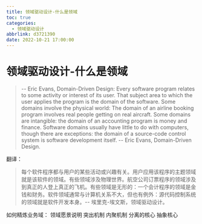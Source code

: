 ```yaml
---
title: 领域驱动设计-什么是领域
toc: true
categories:
  - 领域驱动设计
abbrlink: d3721390
date: 2022-10-21 17:00:00
---
```

# 领域驱动设计-什么是领域
> -- Eric Evans, Domain-Driven Design:
> Every software program relates to some activity or interest of its user. That subject area to which the user applies the program is the domain of the software. Some domains involve the physical world: The domain of an airline booking program involves real people getting on real aircraft. Some domains are intangible: the domain of an accounting program is money and finance. Software domains usually have little to do with computers, though there are exceptions: the domain of a source-code control system is software development itself. -- Eric Evans, Domain-Driven Design.

翻译：

> 每个软件程序都与用户的某些活动或兴趣有关。用户应用该程序的主题领域就是该软件的领域。有些领域涉及物理世界。航空公司订票程序的领域涉及到真正的人登上真正的飞机。有些领域是无形的：一个会计程序的领域是金钱和财务。软件领域通常与计算机关系不大，但也有例外：源代码控制系统的领域就是软件开发本身。-- 埃里克-埃文斯，领域驱动设计。

如何精炼业务域：
领域愿景说明
突出机制
内聚机制
分离的核心
抽象核心 


